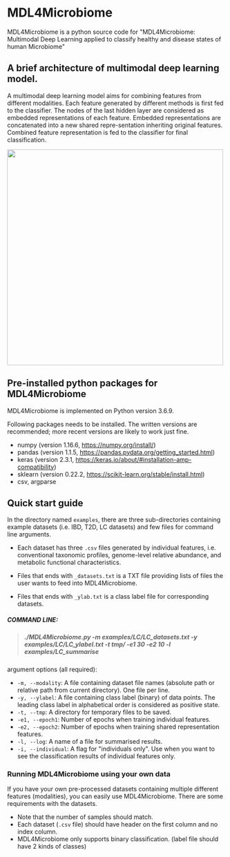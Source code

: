 # MDL4Microbiome
MDL4Microbiome is a python source code for "MDL4Microbiome: Multimodal Deep Learning applied to classify healthy and disease states of human Microbiome"

A brief architecture of multimodal deep learning model.
------------------
A multimodal deep learning model aims for combining features from different modalities. Each feature generated by different methods is first fed to the classifier. The nodes of the last hidden layer are considered as embedded representations of each feature. Embedded representations are concatenated into a new shared repre-sentation inheriting original features. Combined feature representation is fed to the classifier for final classification.

<img src="https://user-images.githubusercontent.com/31638192/119304847-da697400-bca2-11eb-873a-a0de2de67da2.png" width="500">

Pre-installed python packages for MDL4Microbiome
------------------
MDL4Microbiome is implemented on Python version 3.6.9.

Following packages needs to be installed. The written versions are recommended; more recent versions are likely to work just fine. 

- numpy (version 1.16.6, https://numpy.org/install/)
- pandas (version 1.1.5, https://pandas.pydata.org/getting_started.html)
- keras (version 2.3.1, https://keras.io/about/#installation-amp-compatibility)
- sklearn (version 0.22.2, https://scikit-learn.org/stable/install.html)
- csv, argparse


Quick start guide
------------------
In the directory named `examples`, there are three sub-directories containing example datasets (i.e. IBD, T2D, LC datasets) and few files for command line arguments.

- Each dataset has three `.csv` files generated by individual features, i.e. conventional taxonomic profiles, genome-level relative abundance, and metabolic functional characteristics.

- Files that ends with `_datasets.txt` is a TXT file providing lists of files the user wants to feed into MDL4Microbiome. 

- Files that ends with `_ylab.txt` is a class label file for corresponding datasets. 

##### COMMAND LINE: 
> ##### ./MDL4Microbiome.py -m examples/LC/LC_datasets.txt -y examples/LC/LC_ylabel.txt -t tmp/ -e1 30 -e2 10 -l examples/LC_summarise

argument options (all required):
- `-m, --modality`: A file containing dataset file names (absolute path or relative path from current directory). One file per line.
- `-y, --ylabel`: A file containing class label (binary) of data points. The leading class label in alphabetical order is considered as positive state.
- `-t, --tmp`: A directory for temporary files to be saved.
- `-e1, --epoch1`: Number of epochs when training individual features.
- `-e2, --epoch2`: Number of epochs when training shared representation features.
- `-l, --log`: A name of a file for summarised results.
- `-i, --individual`: A flag for "individuals only". Use when you want to see the classification results of individual features only.

### Running MDL4Microbiome using your own data
If you have your own pre-processed datasets containing multiple different features (modalities), you can easily use MDL4Microbiome.
There are some requirements with the datasets.
- Note that the number of samples should match.
- Each dataset (`.csv` file) should have header on the first column and no index column. 
- MDL4Microbiome only supports binary classification. (label file should have 2 kinds of classes)
